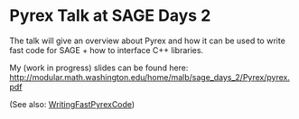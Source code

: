

# Pyrex Talk at SAGE Days 2

The talk will give an overview about Pyrex and how it can be used to write fast code for SAGE + how to interface C++ libraries. 

My (work in progress) slides can be found here: <a href="http://modular.math.washington.edu/home/malb/sage_days_2/Pyrex/pyrex.pdf">http://modular.math.washington.edu/home/malb/sage_days_2/Pyrex/pyrex.pdf</a> 

(See also: <a href="/WritingFastPyrexCode">WritingFastPyrexCode</a>) 
